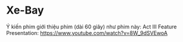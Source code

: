 # Xe-Bay

Ý kiến phim giới thiệu phim (dài 60 giây) như phim này:
Act III Feature Presentation: https://www.youtube.com/watch?v=8W_9dSVEwoA

